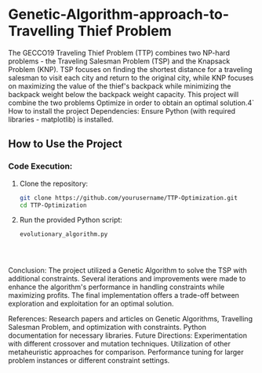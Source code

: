 # Genetic-Algorithm-approach-to-Travelling Thief Problem
The GECCO19 Traveling Thief Problem (TTP) combines two NP-hard problems - the Traveling Salesman Problem (TSP) and the Knapsack Problem (KNP). TSP focuses on finding the shortest distance for a traveling salesman to visit each city and return to the original city, while KNP focuses on maximizing the value of the thief's backpack while minimizing the backpack weight below the backpack weight capacity. This project will combine the two problems Optimize in order to obtain an optimal solution.4`   How to install the project
Dependencies: Ensure Python (with required libraries - matplotlib) is installed.

## How to Use the Project

### Code Execution:
1. Clone the repository:
   ```bash
   git clone https://github.com/yourusername/TTP-Optimization.git
   cd TTP-Optimization
2. Run the provided Python script:
   ```bash
   evolutionary_algorithm.py


 
Conclusion:
The project utilized a Genetic Algorithm to solve the TSP with additional constraints. Several iterations and improvements were made to enhance the algorithm's performance in handling constraints while maximizing profits. The final implementation offers a trade-off between exploration and exploitation for an optimal solution.

References:
Research papers and articles on Genetic Algorithms, Travelling Salesman Problem, and optimization with constraints.
Python documentation for necessary libraries.
Future Directions:
Experimentation with different crossover and mutation techniques.
Utilization of other metaheuristic approaches for comparison.
Performance tuning for larger problem instances or different constraint settings.


